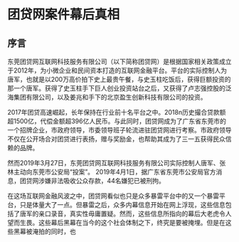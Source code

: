 # 团贷网案件幕后真相

## 序言

东莞团贷网互联网科技服务有限公司（以下简称团贷网）是根据国家相关政策成立于2012年，为小微企业和民间资本打造的互联网金融平台。平台的实际控制人为唐军，也就是以200万高价拍下史上最贵午餐，与史玉柱吃饭后，获得巨额投资的那一个唐军。获得了史玉柱手下巨人创业投资站台之后，又获得了卢志强控股的泛海集团有限公司，以及姜兆和手下的北京盈生创新科技有限公司的投资。

2017年团贷高速崛起，长年保持在行业前十名平台之中。2018n历史撮合贷款额超1500亿，代偿金额超396亿人民币。与此同时，团贷网成为了广东省东莞市的一个招牌企业，市政府领导，市委领导班子轮流进驻团贷网进行考察。市政府领导不仅在公开场合对团贷进行表扬，赠与奖励金，也帮助其成为了三一五获得民众信赖的品牌。

然而2019年3月27日，东莞团贷网互联网科技服务有限公司实际控制人唐军、张林主动向东莞市公安局“投案”。  2019年4月1日，据广东省东莞市公安局官方消息，团贷网涉嫌非法吸收公众存款，44名嫌犯已被刑拘。

在这场互联网金融风波之中，团贷网看似也只是众多暴雷平台中的又一个暴雷平台，只是体量大了一点。但暴雷之后，众多内幕信息开始在网上浮现，这些信息包括了唐军的亲口录音，真实性毋庸置疑。然而，这些信息所指向的幕后大老虎令人望而生畏。这些幕后黑幕在当今的这个社会体制之下，终究是要被掩埋。但是在这些黑幕被淹拍的同时，也


<!--stackedit_data:
eyJoaXN0b3J5IjpbLTE3NzQ3MDg0ODQsMTMzMjg0NzM2NSwxNz
M2MzIzMDg1LC0yNTQ3OTUwNzVdfQ==
-->